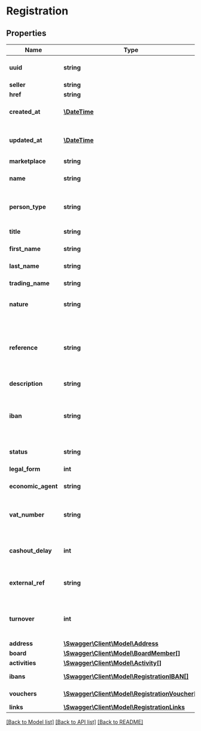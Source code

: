 # Registration

## Properties
Name | Type | Description | Notes
------------ | ------------- | ------------- | -------------
**uuid** | **string** | Unique identifier. This field is automatically generated. | [optional] 
**seller** | **string** |  | [optional] 
**href** | **string** |  | [optional] 
**created_at** | [**\DateTime**](\DateTime.md) | Creation date. This field is automatically generated. | [optional] 
**updated_at** | [**\DateTime**](\DateTime.md) | Date of the last modification. This field is automatically generated. | [optional] 
**marketplace** | **string** | Uuid of the marketplace. | 
**name** | **string** | Company name (name of the company as indicated on the KBIS). | 
**person_type** | **string** | Seller&#39;s type, either natural person (&#39;PP&#39;) or legal entity (&#39;PM&#39;). Default is &#39;PM&#39;. | 
**title** | **string** | Seller&#39;s title, if a natural person. | [optional] 
**first_name** | **string** | Seller&#39;s first_name, if a natural person. | [optional] 
**last_name** | **string** | Seller&#39;s last name, if a natural person. | [optional] 
**trading_name** | **string** | Seller&#39;s trading name, if it is a legal entity. | [optional] 
**nature** | **string** | Company name (name of the company as indicated on the KBIS). | [optional] 
**reference** | **string** | WARNING: this field will be read-only as it returns the seller reference (e.g. \&quot;SL012345\&quot;) as soon as the registration has been created. | [optional] 
**description** | **string** | Description of the seller. | 
**iban** | **string** | Iban of the seller. Applicable only if the marketplace supports only one currency. Otherwise the &#39;ibans&#39; property must be set instead. | [optional] 
**status** | **string** | Current status of the registration. | [optional] 
**legal_form** | **int** | Legal form of the seller. See documentation. | [optional] 
**economic_agent** | **string** | Economic agent ISO code. | [optional] 
**vat_number** | **string** | VAT number. When the seller is not subject to VAT, indicate the VAT number of the Marketplace. | 
**cashout_delay** | **int** | Delay between the capture of a transaction and the cashout to the seller. | [optional] 
**external_ref** | **string** | Your ID of the seller. This allows you to avoid having to use the seller uuid when ordering. | [optional] 
**turnover** | **int** | Expected turnover, expressed in the smallest existing monetary unit (e.g. cents). | [optional] 
**address** | [**\Swagger\Client\Model\Address**](Address.md) |  | [optional] 
**board** | [**\Swagger\Client\Model\BoardMember[]**](BoardMember.md) |  | 
**activities** | [**\Swagger\Client\Model\Activity[]**](Activity.md) |  | 
**ibans** | [**\Swagger\Client\Model\RegistrationIBAN[]**](RegistrationIBAN.md) | List of ibans associated with their currencies. | [optional] 
**vouchers** | [**\Swagger\Client\Model\RegistrationVoucher[]**](RegistrationVoucher.md) | Eligible vouchers with their contract numbers. | [optional] 
**links** | [**\Swagger\Client\Model\RegistrationLinks**](RegistrationLinks.md) |  | [optional] 

[[Back to Model list]](../README.md#documentation-for-models) [[Back to API list]](../README.md#documentation-for-api-endpoints) [[Back to README]](../README.md)


